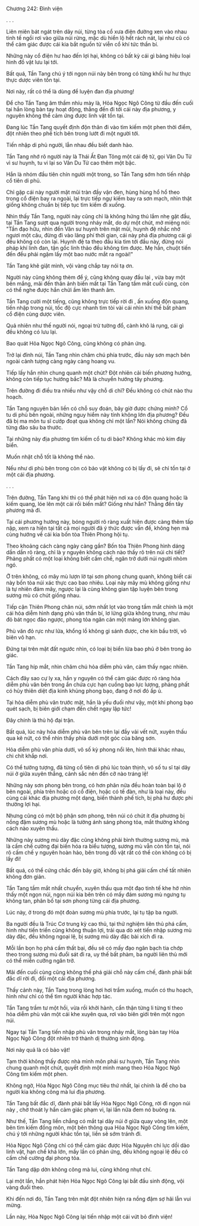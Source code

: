 




Chương 242: Đình viện


. . .

Liên miên bát ngát trên dãy núi, từng tòa cổ xưa điện đường xen vào nhau tinh tế ngồi rơi vào giữa núi rừng, mặc dù hiển lộ hết rách nát, lại như cũ có thể cảm giác được cái kia bắt nguồn từ viễn cổ khí tức thần bí.

Những này cổ điện hư hao đến lợi hại, không có bất kỳ cái gì bảng hiệu loại hình đồ vật lưu lại tới.

Bất quá, Tần Tang chú ý tới ngọn núi này bên trong có từng khối hư hư thực thực dược viên tồn tại.

Nơi này, rất có thể là dùng để luyện đan địa phương!

Để cho Tần Tang âm thầm nhíu mày là, Hỏa Ngọc Ngô Công từ đầu đến cuối tại hắn lòng bàn tay hoạt động, thẳng đến đi tới cái này địa phương, y nguyên không thể cảm ứng được linh vật tồn tại.

Đang lúc Tần Tang quyết định độn thân đi vào tìm kiếm một phen thời điểm, đột nhiên theo phế tích bên trong lướt đi một người tới.

Tiến nhập di phủ người, lẫn nhau đều biết danh hào.

Tần Tang nhớ rõ người này là Thái Ất Đan Tông một cái đệ tử, gọi Vân Du Tử vì sư huynh, tu vi lại so Vân Du Tử cao thêm một bậc.

Hắn là nhóm đầu tiên chín người một trong, so Tần Tang sớm hơn tiến nhập cổ tiên di phủ.

Chỉ gặp cái này người mặt mũi tràn đầy vận đen, hùng hùng hổ hổ theo trong cổ điện bay ra ngoài, lại trực tiếp ngự kiếm bay ra sơn mạch, nhìn thật giống không chuẩn bị tiếp tục tìm kiếm đi xuống.

Nhìn thấy Tần Tang, người này cũng chỉ là không hứng thú lắm nhẹ gật đầu, tại Tần Tang sượt qua người trong nháy mắt, do dự một chút, mở miệng nói: "Tần đạo hữu, nhìn đến Vân sư huynh trên mặt mũi, huynh đệ nhắc nhở ngươi một câu, đừng đi vào lãng phí thời gian, cái này phá địa phương cái gì đều không có còn lại. Huynh đệ ta theo đầu kia tìm tới đầu này, đừng nói pháp khí linh đan, tận gốc linh thảo đều không tìm được. Mẹ hắn, chuột tiến đến đều phải ngậm lấy một bao nước mắt ra ngoài!"

Tần Tang khẽ giật mình, vội vàng chắp tay nói tạ ơn.

Người này cũng không thèm để ý, cũng không quay đầu lại , vừa bay một bên mắng, mãi đến thân ảnh biến mất tại Tần Tang tầm mắt cuối cùng, còn có thể nghe được hắn chửi ầm lên thanh âm.

Tần Tang cười một tiếng, cũng không trực tiếp rời đi , ấn xuống độn quang, tiến nhập trong núi, tốc độ cực nhanh tìm tòi vài cái nhìn khí thế bất phàm cổ điện cùng dược viên.

Quả nhiên như thế người nói, ngoại trừ tường đổ, cành khô lá rụng, cái gì đều không có lưu lại.

Bao quát Hỏa Ngọc Ngô Công, cũng không có phản ứng.

Trở lại đỉnh núi, Tần Tang nhìn chăm chú phía trước, đầu này sơn mạch bên ngoài cảnh tượng càng ngày càng hoang vu.

Tiếp lấy hắn nhìn chung quanh một chút? Đột nhiên cải biến phương hướng, không còn tiếp tục hướng bắc? Mà là chuyển hướng tây phương.

Trên đường đi điều tra nhiều như vậy chỗ di chỉ? Đều không có chút nào thu hoạch.

Tần Tang nguyên bản liền có chỗ suy đoán, bây giờ được chứng minh? Cổ tu di phủ bên ngoài, những nguy hiểm này tính không lớn địa phương? Đều đã bị ma môn tu sĩ cướp đoạt qua không chỉ một lần? Nói không chừng đã từng đào sâu ba thước.

Tại những này địa phương tìm kiếm cổ tu di bảo? Không khác mò kim đáy biển.

Muốn nhặt chỗ tốt là không thể nào.

Nếu như di phủ bên trong còn có bảo vật không có bị lấy đi, sẽ chỉ tồn tại ở một cái địa phương.

. . .

Trên đường, Tần Tang khi thì có thể phát hiện nơi xa có độn quang hoặc là kiếm quang, lóe lên một cái rồi biến mất? Giống như hắn? Thẳng đến tây phương mà đi.

Tại cái phương hướng này, bóng người rõ ràng xuất hiện được càng thêm tấp nập, xem ra hiện tại tất cả mọi người đã ý thức được vấn đề, không hẹn mà cùng hướng về cái kia bốn tòa Thiên Phong hội tụ.

Theo khoảng cách càng ngày càng gần? Bốn tòa Thiên Phong hình dáng dần dần rõ ràng, chỉ là y nguyên không cách nào thấy rõ trên núi chi tiết? Phảng phất có một loại không biết cấm chế, ngăn trở dưới núi người nhòm ngó.

Ở trên không, có mây mù lượn lờ tại sơn phong chung quanh, không biết cái này bốn tòa núi xác thực cao bao nhiêu. Loại này mây mù không giống như là tự nhiên đám mây, ngược lại là cùng không gian tập luyện bên trong sương mù có chút giống nhau.

Tiếp cận Thiên Phong chân núi, sớm nhất lọt vào trong tầm mắt chính là một cái hỏa diễm hình dạng phù văn thần bí, lơ lửng giữa không trung, như màu đỏ bát ngọc đảo ngược, phong tỏa ngăn cản một mảng lớn không gian.

Phù văn đỏ rực như lửa, khổng lồ không gì sánh được, che kín bầu trời, vô biên vô hạn.

Đứng tại trên mặt đất ngước nhìn, có loại bị biển lửa bao phủ ở bên trong ảo giác.

Tần Tang híp mắt, nhìn chăm chú hỏa diễm phù văn, cảm thấy ngạc nhiên.

Cách đây sao cự ly xa, hắn y nguyên có thể cảm giác được rõ ràng hỏa diễm phù văn bên trong ẩn chứa cực hạn cuồng bạo lực lượng, phảng phất có hủy thiên diệt địa kinh khủng phong bạo, đang ở nơi đó ấp ủ.

Tại hỏa diễm phù văn trước mặt, hắn là yếu đuối như vậy, một khi phong bạo quét sạch, bị biên giới chạm đến chết ngay lập tức!

Đây chính là thủ hộ đại trận.

Bất quá, lúc này hỏa diễm phù văn bên trên lại đầy vải vết nứt, xuyên thấu qua kẽ nứt, có thể nhìn thấy phía dưới một góc của băng sơn.

Hỏa diễm phù văn phía dưới, vô số kỳ phong nổi lên, hình thái khác nhau, chi chít khắp nơi.

Có thể tưởng tượng, đã từng cổ tiên di phủ lúc toàn thịnh, vô số tu sĩ tại dãy núi ở giữa xuyên thẳng, cảnh sắc nên đến cỡ nào tráng lệ!

Những này sơn phong bên trong, có hơn phân nửa đều hoàn toàn bại lộ ở bên ngoài, phía trên hoặc có cổ điện, hoặc có tế đàn, như là loại này, đều cùng cái khác địa phương một dạng, biến thành phế tích, bị phá hư được phi thường lợi hại.

Nhưng cũng có một bộ phận sơn phong, trên núi có chút ít địa phương bị nồng đậm sương mù hoặc là tường ánh sáng phong tỏa, mắt thường không cách nào xuyên thấu.

Những này sương mù dày đặc cũng không phải bình thường sương mù, mà là cấm chế cường đại biến hóa ra biểu tượng, sương mù vẫn còn tồn tại, nói rõ cấm chế y nguyên hoàn hảo, bên trong đồ vật rất có thể còn không có bị lấy đi!

Bất quá, có thể cứng chắc đến bây giờ, không bị phá giải cấm chế tất nhiên không đơn giản.

Tần Tang tầm mắt nhất chuyển, xuyên thấu qua một đạo tinh tế khe hở nhìn thấy một ngọn núi, ngọn núi kia bên trên có mấy đám sương mù ngưng tụ không tan, phân bố tại sơn phong từng cái địa phương.

Lúc này, ở trong đó một đoàn sương mù phía trước, lại tụ tập ba người.

Ba người đều là Trúc Cơ trung kỳ cao thủ, tại thử nghiệm liên thủ phá cấm, hình như tiến triển cũng không thuận lợi, trải qua dò xét tiến nhập sương mù dày đặc, đều không ngoại lệ, bị sương mù dày đặc bài xích đi ra.

Mỗi lần bọn họ phá cấm thất bại, đều sẽ có mấy đạo ngân bạch tia chớp theo trong sương mù đuổi sát đi ra, uy thế bất phàm, ba người liên thủ mới có thể miễn cưỡng ngăn trở.

Mãi đến cuối cùng cũng không thể phá giải chỗ này cấm chế, đành phải bất đắc dĩ rời đi, đổi một cái địa phương.

Thấy cảnh này, Tần Tang trong lòng hơi hơi trầm xuống, muốn có thu hoạch, hình như chỉ có thể tìm người khác hợp tác.

Tần Tang trầm tư một hồi, vừa rồi khởi hành, cẩn thận từng li từng tí theo hỏa diễm phù văn một cái khe xuyên qua, rơi vào biên giới trên một ngọn núi.

Ngay tại Tần Tang tiến nhập phù văn trong nháy mắt, lòng bàn tay Hỏa Ngọc Ngô Công đột nhiên trở thành dị thường sinh động.

Nơi này quả là có bảo vật!

Tạm thời không thấy được nhà mình môn phái sư huynh, Tần Tang nhìn chung quanh một chút, quyết định một mình mang theo Hỏa Ngọc Ngô Công tìm kiếm một phen.

Không ngờ, Hỏa Ngọc Ngô Công mục tiêu thứ nhất, lại chính là để cho ba người kia không công mà lui địa phương.

Tần Tang bất đắc dĩ, đành phải bắt lấy Hỏa Ngọc Ngô Công, rời đi ngọn núi này , chờ thoát ly hắn cảm giác phạm vi, lại lần nữa đem nó buông ra.

Như thế, Tần Tang liền chẳng có mắt tại dãy núi ở giữa quay vòng lên, một bên tìm kiếm đồng môn, một bên thông qua Hỏa Ngọc Ngô Công tìm kiếm, chú ý tới những người khác tồn tại, liền sẽ sớm tránh đi.

Hỏa Ngọc Ngô Công chỉ có thể cảm giác được Hỏa Nguyên chi lực dồi dào linh vật, hạn chế khá lớn, mấy lần có phản ứng, đều không ngoại lệ đều có cấm chế cường đại phong tỏa.

Tần Tang dập dờn không công mà lui, cũng không nhụt chí.

Lại một lần, hắn phát hiện Hỏa Ngọc Ngô Công lại bắt đầu sinh động, vội vàng đuổi theo.

Khi đến nơi đó, Tần Tang trên mặt đột nhiên hiện ra nồng đậm sợ hãi lẫn vui mừng.

Lần này, Hỏa Ngọc Ngô Công lại tiến nhập một cái vứt bỏ đình viện!





